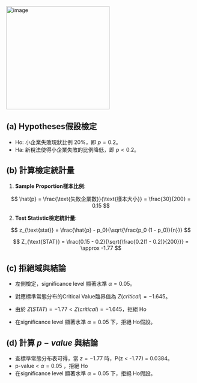 <img width="275" alt="image" src="https://github.com/user-attachments/assets/438811d6-1af5-48f9-a480-53d28a275ef4">

## (a) Hypotheses假設檢定 
- Ho: 小企業失敗現狀比例 20%，即 $p = 0.2$。
- Ha: 新稅法使得小企業失敗的比例降低，即 $p < 0.2$。

## (b) 計算檢定統計量

1. **Sample Proportion樣本比例**:
   
$$
\hat{p} = \frac{\text{失敗企業數}}{\text{樣本大小}} = \frac{30}{200} = 0.15
$$

2. **Test Statistic檢定統計量**:

$$
z_{\text{stat}} = \frac{\hat{p} - p_0}{\sqrt{\frac{p_0 (1 - p_0)}{n}}}
$$

$$
Z_{\text{STAT}} = \frac{0.15 - 0.2}{\sqrt{\frac{0.2(1 - 0.2)}{200}}} 
= \approx -1.77
$$

## (c) 拒絕域與結論

   - 左側檢定，significance level 顯著水準 $\alpha = 0.05$。
   - 對應標準常態分布的Critical Value臨界值為 $Z(critical) = -1.645$。

   - 由於 $Z(STAT) = -1.77 < Z(critical) = -1.645$，拒絕 Ho

   - 在significance level 顯著水準 $\alpha = 0.05$ 下，拒絕 Ho假設。

## (d) 計算 $p-value$ 與結論

   - 查標準常態分布表可得，當 $z = -1.77$ 時，P(z < -1.77) = 0.0384。
   - p-value <  $\alpha = 0.05$ ，拒絕 Ho
   - 在significance level 顯著水準 $\alpha = 0.05$ 下，拒絕 Ho假設。




